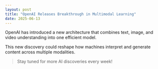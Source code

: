 ```yaml
---
layout: post
title: "OpenAI Releases Breakthrough in Multimodal Learning"
date: 2025-06-13
---
```


OpenAI has introduced a new architecture that combines text, image, and video understanding into one efficient model.

This new discovery could reshape how machines interpret and generate content across multiple modalities.

> Stay tuned for more AI discoveries every week!